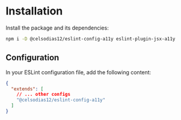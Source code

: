 # Installation

Install the package and its dependencies:

```bash
npm i -D @celsodias12/eslint-config-a11y eslint-plugin-jsx-a11y
```

## Configuration

In your ESLint configuration file, add the following content:

```json
{
  "extends": [
    // ... other configs
    "@celsodias12/eslint-config-a11y"
  ]
}
```
